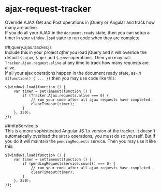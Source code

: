 # ajax-request-tracker
Override AJAX Get and Post operations in jQuery or Angular and track how many are active.  
If you do all your AJAX in the `document.ready` state, then you can setup a timer in your `window.load` state to run code when they are complete.  
  
  
##jquery.ajax.tracker.js   
Include this in your project _after_ you load jQuery and it will override the default `$.ajax`, `$.get` and `$.post` operations.  Then you may call `Tracker.Ajax.request.alive` at any time to track how many requests are alive.  
If all your ajax operations happen in the document ready state, as-in `$(function() { ... })` then you may use code like this:  
```
$(window).load(function () {
    var timer = setTimeout(function () {
        if (Tracker.Ajax.requests.alive === 0) {
            // run your code after all ajax requests have completed.
            clearTimeout(timer);
        }
    }, 250);
});
```

##httpService.js   
This is a more sophisticated Angular JS 1.x version of the tracker.  It doesn't automatically overload the `$http` operations, you must do so yourself.  But if you do it will maintain the `pendingRequests` service.  Then you may use it like this:
```
$(window).load(function () {
    var timer = setTimeout(function () {
        if (pendingRequestsService.count() === 0) {
            // run your code after all ajax requests have completed.
            clearTimeout(timer);
        }
    }, 250);
});
```
